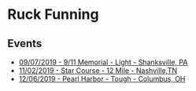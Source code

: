 # Ruck Funning

## Events
* [09/07/2019 - 9/11 Memorial - Light - Shanksville, PA](2019/09/911-Memorial.md)
* [11/02/2019 - Star Course - 12 Mile - Nashville,TN](2019/11/StarCourse-Nashville.md)
* [12/06/2019 - Pearl Harbor - Tough - Columbus, OH](2019/12/PearlHarbor.md)